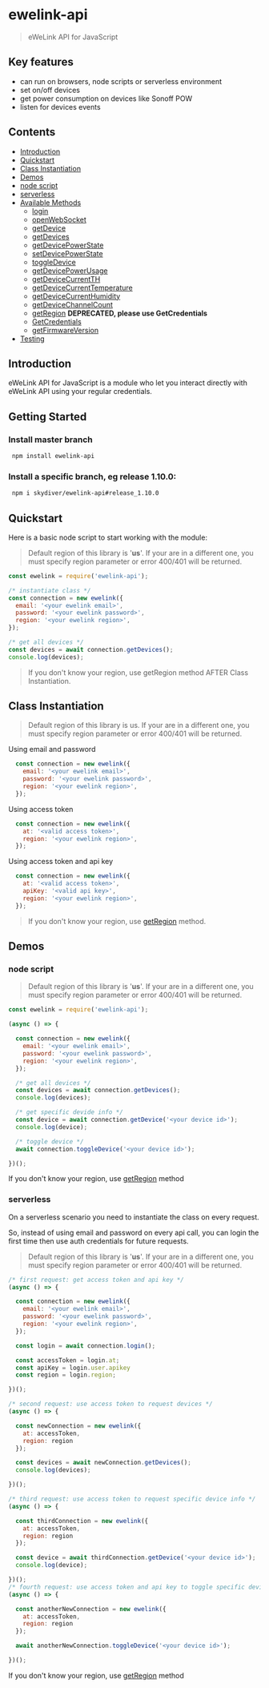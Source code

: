 # ewelink-api
> eWeLink API for JavaScript

## Key features
* can run on browsers, node scripts or serverless environment
* set on/off devices
* get power consumption on devices like Sonoff POW
* listen for devices events


## Contents
* [Introduction](#introduction)
* [Quickstart](#quickstart)
* [Class Instantiation](#class-instantiation)
* [Demos](#demos)
* [node script](#node-script)
* [serverless](#serverless)
* [Available Methods](#available-methods)
  * [login](#login)
  * [openWebSocket](#openwebsocket)
  * [getDevice](#getdevice)
  * [getDevices](#getdevices)
  * [getDevicePowerState](#getdevicepowerstate)
  * [setDevicePowerState](#setdevicepowerstate)
  * [toggleDevice](#toggleDevice)
  * [getDevicePowerUsage](#getdevicepowerusage)
  * [getDeviceCurrentTH](#getdevicecurrentth)
  * [getDeviceCurrentTemperature](#getdevicecurrenttemperature)
  * [getDeviceCurrentHumidity](#getdevicecurrenthumidity)
  * [getDeviceChannelCount](#getdevicechannelcount)
  * [getRegion](#getregion) **DEPRECATED, please use GetCredentials**
  * [GetCredentials](#getcredentials)
  * [getFirmwareVersion](#getfirmwareversion)
* [Testing](#testing)

## Introduction
eWeLink API for JavaScript is a module who let you interact directly with eWeLink API using your regular credentials.

## Getting Started

### Install master branch
```sh
 npm install ewelink-api
```
### Install a specific branch, eg release 1.10.0:
```sh
 npm i skydiver/ewelink-api#release_1.10.0
```

## Quickstart
Here is a basic node script to start working with the module:

> Default region of this library is '**us**'. If your are in a different one, you must specify region parameter or error 400/401 will be returned.

```js
const ewelink = require('ewelink-api');

/* instantiate class */
const connection = new ewelink({
  email: '<your ewelink email>',
  password: '<your ewelink password>',
  region: '<your ewelink region>',
});

/* get all devices */
const devices = await connection.getDevices();
console.log(devices);
```

> If you don't know your region, use getRegion method AFTER Class Instantiation.

## Class Instantiation
> Default region of this library is us. If your are in a different one, you must specify region parameter or error 400/401 will be returned.

Using email and password
```js
  const connection = new ewelink({
    email: '<your ewelink email>',
    password: '<your ewelink password>',
    region: '<your ewelink region>',
  });
```
Using access token
```js
  const connection = new ewelink({
    at: '<valid access token>',
    region: '<your ewelink region>',
  });
```
Using access token and api key
```js
  const connection = new ewelink({
    at: '<valid access token>',
    apiKey: '<valid api key>',
    region: '<your ewelink region>',
  });
```
> If you don't know your region, use [getRegion](#getregion) method.

## Demos
### node script
> Default region of this library is '**us**'. If your are in a different one, you must specify region parameter or error 400/401 will be returned.
```js
const ewelink = require('ewelink-api');

(async () => {

  const connection = new ewelink({
    email: '<your ewelink email>',
    password: '<your ewelink password>',
    region: '<your ewelink region>',
  });

  /* get all devices */
  const devices = await connection.getDevices();
  console.log(devices);

  /* get specific devide info */
  const device = await connection.getDevice('<your device id>');
  console.log(device);

  /* toggle device */
  await connection.toggleDevice('<your device id>');

})();
```
If you don't know your region, use [getRegion](#getregion) method

### serverless

On a serverless scenario you need to instantiate the class on every request.

So, instead of using email and password on every api call, you can login the first time then use auth credentials for future requests.

> Default region of this library is '**us**'. If your are in a different one, you must specify region parameter or error 400/401 will be returned.

```js
/* first request: get access token and api key */
(async () => {

  const connection = new ewelink({
    email: '<your ewelink email>',
    password: '<your ewelink password>',
    region: '<your ewelink region>',
  });

  const login = await connection.login();

  const accessToken = login.at;
  const apiKey = login.user.apikey
  const region = login.region;

})();
```

```js
/* second request: use access token to request devices */
(async () => {

  const newConnection = new ewelink({
    at: accessToken,
    region: region
  });

  const devices = await newConnection.getDevices();
  console.log(devices);

})();
```

```js
/* third request: use access token to request specific device info */
(async () => {

  const thirdConnection = new ewelink({
    at: accessToken,
    region: region
  });

  const device = await thirdConnection.getDevice('<your device id>');
  console.log(device);
```

```js
})();
/* fourth request: use access token and api key to toggle specific device info */
(async () => {

  const anotherNewConnection = new ewelink({
    at: accessToken,
    region: region
  });

  await anotherNewConnection.toggleDevice('<your device id>');

})();
```
If you don't know your region, use [getRegion](#getregion) method


